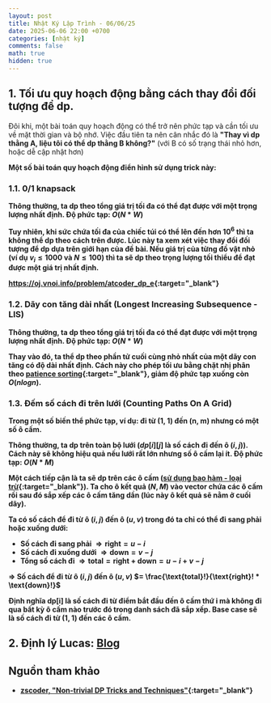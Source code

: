 ```yaml
---
layout: post
title: Nhật Ký Lập Trình - 06/06/25
date: 2025-06-06 22:00 +0700
categories: [nhật ký]
comments: false
math: true
hidden: true
---
```


## 1. Tối ưu quy hoạch động bằng cách thay đổi đối tượng để dp.

Đôi khi, một bài toán quy hoạch động có thể trở nên phức tạp và cần tối ưu về mặt thời gian và bộ nhớ. Việc đầu tiên ta nên cân nhắc đó là <b>"Thay vì dp thằng A, liệu tôi có thể dp thằng B không?"</b> (với B có số trạng thái nhỏ hơn, hoặc dễ cập nhật hơn) 

<b>Một số bài toán quy hoạch động điển hình sử dụng trick này:

### 1.1. 0/1 knapsack

Thông thường, ta dp theo tổng giá trị tối đa có thể đạt được với một trọng lượng nhất định. Độ phức tạp: $O(N * W)$

Tuy nhiên, khi sức chứa tối đa của chiếc túi có thể lên đến hơn $10^6$ thì ta không thể dp theo cách trên được. Lúc này ta xem xét việc <b>thay đổi đối tượng để dp</b> dựa trên giới hạn của đề bài. Nếu giá trị của từng đồ vật nhỏ (ví dụ $v_i \leq 1000$ và $N \leq 100$)
thì ta sẽ <b>dp theo trọng lượng tối thiểu để đạt được một giá trị nhất định<b>.

<https://oj.vnoi.info/problem/atcoder_dp_e>{:target="_blank"}

### 1.2. Dãy con tăng dài nhất (Longest Increasing Subsequence - LIS)

Thông thường, ta dp theo tổng giá trị tối đa có thể đạt được với một trọng lượng nhất định. Độ phức tạp: $O(N * W)$

Thay vào đó, ta thể dp theo phần tử cuối cùng nhỏ nhất của một dãy con tăng có độ dài nhất định. Cách này cho phép tối ưu bằng chặt nhị phân theo [patience sorting](https://en.wikipedia.org/wiki/Patience_sorting){:target="_blank"}, giảm độ phức tạp xuống còn $O(nlogn)$.

### 1.3. Đếm số cách đi trên lưới (Counting Paths On A Grid)

Trong một số biến thể phức tạp, ví dụ: <b>đi từ (1, 1) đến (n, m) nhưng có một số ô cấm.</b>

Thông thường, ta dp trên toàn bộ lưới ($dp[i][j]$ là số cách đi đến ô $(i, j)$). Cách này sẽ không hiệu quả nếu lưới rất lớn nhưng số ô cấm lại ít. Độ phức tạp: $O(N * M)$

Một cách tiếp cận là ta sẽ dp trên các ô cấm ([sử dụng bao hàm - loại trừ](https://vi.wikipedia.org/wiki/Nguy%C3%AAn_l%C3%BD_bao_h%C3%A0m-lo%E1%BA%A1i_tr%E1%BB%AB){:target="_blank"}). Ta cho ô kết quả $(N, M)$ vào vector chứa các ô cấm rồi sau đó sắp xếp các ô cấm tăng dần (lúc này ô kết quả sẽ nằm ở cuối dãy). 

Ta có số cách để đi từ ô $(i, j)$ đến ô $(u, v)$ trong đó ta chỉ có thể đi <b>sang phải hoặc xuống dưới</b>:

- Số cách đi sang phải $\Rightarrow \text{right} = u - i$
- Số cách đi xuống dưới $\Rightarrow \text{down} = v - j$
- Tổng số cách đi $\Rightarrow \text{total} = \text{right + down} = u - i + v - j$

$\Rightarrow$ Số cách để đi từ ô $(i, j)$ đến ô $(u, v)$ $= \frac{\text{total}!}{\text{right}! * \text{down}!}$

Định nghĩa dp[i] là số cách đi từ điểm bắt đầu đến ô cấm thứ i mà <b>không đi qua bất kỳ ô cấm nào trước đó trong danh sách đã sắp xếp</b>. Base case sẽ là số cách đi từ $(1, 1)$ đến các ô cấm.

## 2. Định lý Lucas: [Blog](/posts/định-lý-lucas)



## Nguồn tham khảo
- [zscoder, "Non-trivial DP Tricks and Techniques"](https://codeforces.com/blog/entry/47764){:target="_blank"}